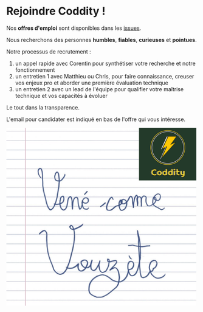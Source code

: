 # Rejoindre Coddity !

Nos **offres d'emploi** sont disponibles dans les [issues](https://github.com/CoddityTeam/crew/issues).

Nous recherchons des personnes **humbles**, **fiables**, **curieuses** et **pointues**.
                                                                
Notre processus de recrutement :
1. un appel rapide avec Corentin pour synthétiser votre recherche et notre fonctionnement
2. un entretien 1 avec Matthieu ou Chris, pour faire connaissance, creuser vos enjeux pro et aborder une première évaluation technique
3. un entretien 2 avec un lead de l'équipe pour qualifier votre maîtrise technique et vos capacités à évoluer

Le tout dans la transparence.

L'email pour candidater est indiqué en bas de l'offre qui vous intéresse.

<img src="venez-come-vouzete.png" alt="venez-come-vouzete" width="500"/>

